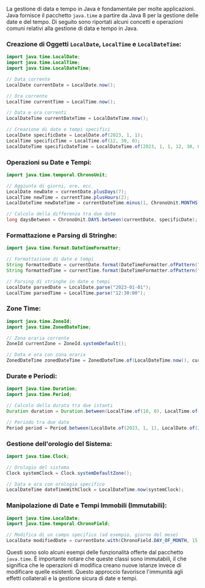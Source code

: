 La gestione di data e tempo in Java è fondamentale per molte applicazioni. Java fornisce il pacchetto `java.time` a partire da Java 8 per la gestione delle date e del tempo. Di seguito sono riportati alcuni concetti e operazioni comuni relativi alla gestione di data e tempo in Java.

### Creazione di Oggetti `LocalDate`, `LocalTime` e `LocalDateTime`:

```java
import java.time.LocalDate;
import java.time.LocalTime;
import java.time.LocalDateTime;

// Data corrente
LocalDate currentDate = LocalDate.now();

// Ora corrente
LocalTime currentTime = LocalTime.now();

// Data e ora correnti
LocalDateTime currentDateTime = LocalDateTime.now();

// Creazione di date e tempi specifici
LocalDate specificDate = LocalDate.of(2023, 1, 1);
LocalTime specificTime = LocalTime.of(12, 30, 0);
LocalDateTime specificDateTime = LocalDateTime.of(2023, 1, 1, 12, 30, 0);
```

### Operazioni su Date e Tempi:

```java
import java.time.temporal.ChronoUnit;

// Aggiunta di giorni, ore, ecc.
LocalDate newDate = currentDate.plusDays(7);
LocalTime newTime = currentTime.plusHours(2);
LocalDateTime newDateTime = currentDateTime.minus(1, ChronoUnit.MONTHS);

// Calcolo della differenza tra due date
long daysBetween = ChronoUnit.DAYS.between(currentDate, specificDate);
```

### Formattazione e Parsing di Stringhe:

```java
import java.time.format.DateTimeFormatter;

// Formattazione di date e tempi
String formattedDate = currentDate.format(DateTimeFormatter.ofPattern("dd-MM-yyyy"));
String formattedTime = currentTime.format(DateTimeFormatter.ofPattern("HH:mm:ss"));

// Parsing di stringhe in date e tempi
LocalDate parsedDate = LocalDate.parse("2023-01-01");
LocalTime parsedTime = LocalTime.parse("12:30:00");
```

### Zone Time:

```java
import java.time.ZoneId;
import java.time.ZonedDateTime;

// Zona oraria corrente
ZoneId currentZone = ZoneId.systemDefault();

// Data e ora con zona oraria
ZonedDateTime zonedDateTime = ZonedDateTime.of(LocalDateTime.now(), currentZone);
```

### Durate e Periodi:

```java
import java.time.Duration;
import java.time.Period;

// Calcolo della durata tra due istanti
Duration duration = Duration.between(LocalTime.of(10, 0), LocalTime.of(12, 30));

// Periodo tra due date
Period period = Period.between(LocalDate.of(2023, 1, 1), LocalDate.of(2023, 2, 1));
```

### Gestione dell'orologio del Sistema:

```java
import java.time.Clock;

// Orologio del sistema
Clock systemClock = Clock.systemDefaultZone();

// Data e ora con orologio specifico
LocalDateTime dateTimeWithClock = LocalDateTime.now(systemClock);
```

### Manipolazione di Date e Tempi Immobili (Immutabili):

```java
import java.time.LocalDate;
import java.time.temporal.ChronoField;

// Modifica di un campo specifico (ad esempio, giorno del mese)
LocalDate modifiedDate = currentDate.with(ChronoField.DAY_OF_MONTH, 15);
```

Questi sono solo alcuni esempi delle funzionalità offerte dal pacchetto `java.time`. È importante notare che queste classi sono immutabili, il che significa che le operazioni di modifica creano nuove istanze invece di modificare quelle esistenti. Questo approccio favorisce l'immunità agli effetti collaterali e la gestione sicura di date e tempi.